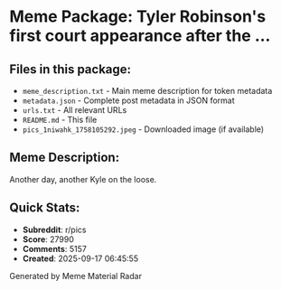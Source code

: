 # Meme Package: Tyler Robinson's first court appearance after the ...

## Files in this package:
- `meme_description.txt` - Main meme description for token metadata
- `metadata.json` - Complete post metadata in JSON format
- `urls.txt` - All relevant URLs
- `README.md` - This file
- `pics_1niwahk_1758105292.jpeg` - Downloaded image (if available)

## Meme Description:
Another day, another Kyle on the loose.

## Quick Stats:
- **Subreddit**: r/pics
- **Score**: 27990
- **Comments**: 5157
- **Created**: 2025-09-17 06:45:55

Generated by Meme Material Radar
